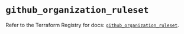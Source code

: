 # `github_organization_ruleset`

Refer to the Terraform Registry for docs: [`github_organization_ruleset`](https://registry.terraform.io/providers/integrations/github/6.2.3/docs/resources/organization_ruleset).
